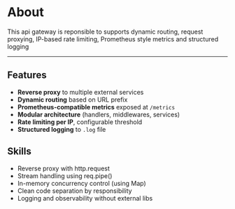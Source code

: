 # About

This api gateway is reponsible to supports dynamic routing, request proxying, IP-based rate limiting, Prometheus style metrics and structured logging 

---

## Features

- **Reverse proxy** to multiple external services
- **Dynamic routing** based on URL prefix
- **Prometheus-compatible metrics** exposed at `/metrics`
- **Modular architecture** (handlers, middlewares, services)
- **Rate limiting per IP**, configurable threshold
- **Structured logging** to `.log` file


## Skills 

- Reverse proxy with http.request
- Stream handling using req.pipe()
- In-memory concurrency control (using Map)
- Clean code separation by responsibility
- Logging and observability without external libs



